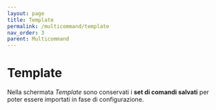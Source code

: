 ```yaml
---
layout: page
title: Template
permalink: /multicommand/template
nav_order: 3
parent: Multicommand
---
```


# Template

Nella schermata *Template* sono conservati i **set di comandi salvati** per poter essere importati in fase di configurazione.
